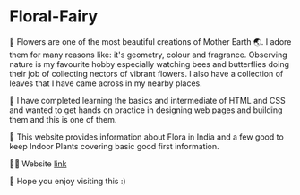 # Floral-Fairy

🌷 Flowers are one of the most beautiful creations of Mother Earth 🌏. I adore them for many reasons like: it's geometry, colour and fragrance. Observing nature is my favourite hobby especially watching bees and butterflies doing their job of collecting nectors of vibrant flowers. I also have a collection of leaves that I have came across in my nearby places.

🦋 I have completed learning the basics and intermediate of HTML and CSS and wanted to get hands on practice in designing web pages and building them and this is one of them.

🌿 This website provides information about Flora in India and a few good to keep Indoor Plants covering basic good first information.

:woman_technologist: Website [link](https://vedamruta.github.io/Floral-Fairy/)

🌻 Hope you enjoy visiting this :)
